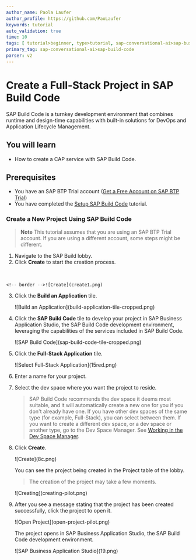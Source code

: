 ```yaml
---
author_name: Paola Laufer
author_profile: https://github.com/PaoLaufer
keywords: tutorial
auto_validation: true
time: 10
tags: [ tutorial>beginner, type>tutorial, sap-conversational-ai>sap-business-application-studio, sap-conversational-ai>sapui5, sap-conversational-ai>sap-mobile-services, sap-conversational-ai>sap-fiori-elements, sap-conversational-ai>sap-cloud-application-programming-model, sap-conversational-ai>sap-business-technology-platform ]
primary_tag: sap-conversational-ai>sap-build-code
parser: v2
---
```


# Create a Full-Stack Project in SAP Build Code
<!-- description --> SAP Build Code is a turnkey development environment that combines runtime and design-time capabilities with built-in solutions for DevOps and Application Lifecycle Management.

## You will learn
- How to create a CAP service with SAP Build Code. 



## Prerequisites
- You have an SAP BTP Trial account ([Get a Free Account on SAP BTP Trial](hcp-create-trial-account))
- You have completed the [Setup SAP Build Code](https://developers.sap.com/tutorials/build-code-setup.html) tutorial. 


### Create a New Project Using SAP Build Code

>**Note** This tutorial assumes that you are using an SAP BTP Trial account. If you are using a different account, some steps might be different.

1. Navigate to the SAP Build lobby.
2. Click **Create** to start the creation process.
<br>

    <!-- border -->![Create](create1.png)

3. Click the **Build an Application** tile.

    <!-- border -->![Build an Application](build-application-tile-cropped.png)

4. Click the **SAP Build Code** tile to develop your project in SAP Business Application Studio, the SAP Build Code development environment, leveraging the capabilities of the services included in SAP Build Code.
   
    <!-- border -->![SAP Build Code](sap-build-code-tile-cropped.png)

5. Click the **Full-Stack Application** tile.
   
    <!-- border -->![Select Full-Stack Application](15red.png)

6. Enter a name for your project.

7. Select the dev space where you want the project to reside.
    >SAP Build Code recommends the dev space it deems most suitable, and it will automatically create a new one for you if you don't already have one. If you have other dev spaces of the same type (for example, Full-Stack), you can select between them. If you want to create a different dev space, or a dev space or another type, go to the Dev Space Manager. See [Working in the Dev Space Manager](https://help.sap.com/docs/build_code/d0d8f5bfc3d640478854e6f4e7c7584a/ad40d52d0bea4d79baaf9626509caf33.html?locale=en-US&state=DRAFT&version=SHIP).

8. Click **Create**.
    
    <!-- border -->![Create](8c.png)

    You can see the project being created in the Project table of the lobby.  
    >The creation of the project may take a few moments.

    <!-- border -->![Creating](creating-pilot.png)


9.  After you see a message stating that the project has been created successfully, click the project to open it.

    <!-- border -->![Open Project](open-project-pilot.png)

    The project opens in SAP Business Application Studio, the SAP Build Code development environment.

    <!-- border -->![SAP Business Application Studio](19.png)